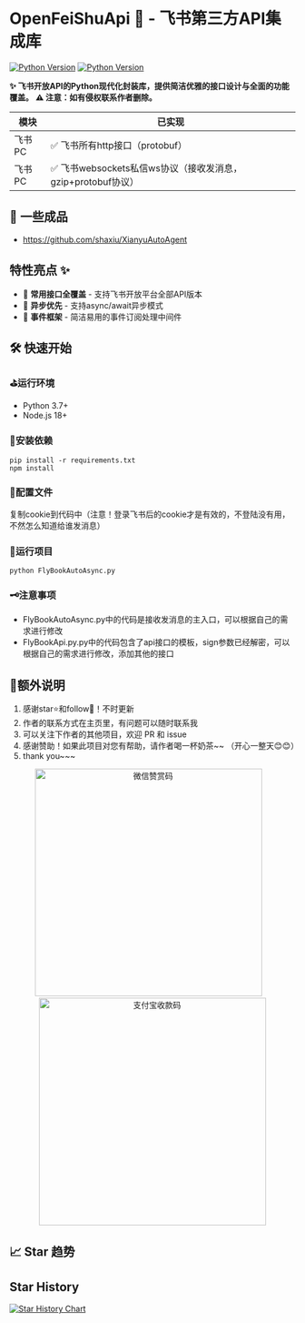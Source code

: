 # OpenFeiShuApi 🚀 - 飞书第三方API集成库

[![Python Version](https://img.shields.io/badge/python-3.8%2B-blue)](https://www.python.org/)
[![Python Version](https://img.shields.io/badge/nodejs-18%2B-blue)](https://nodejs.org/zh-cn/)

**✨ 飞书开放API的Python现代化封装库，提供简洁优雅的接口设计与全面的功能覆盖。**
**⚠️ 注意：如有侵权联系作者删除。**



| 模块       | 已实现                                                                             |
|----------|---------------------------------------------------------------------------------|
| 飞书PC | ✅ 飞书所有http接口（protobuf）    |
| 飞书PC | ✅ 飞书websockets私信ws协议（接收发消息，gzip+protobuf协议）      |


## 🚀 一些成品
- https://github.com/shaxiu/XianyuAutoAgent


## 特性亮点 ✨

- 🧩 **常用接口全覆盖** - 支持飞书开放平台全部API版本
- 🚀 **异步优先** - 支持async/await异步模式
- 📡 **事件框架** - 简洁易用的事件订阅处理中间件

## 🛠️ 快速开始
### ⛳运行环境
- Python 3.7+
- Node.js 18+

### 🎯安装依赖
```
pip install -r requirements.txt
npm install
```

### 🎨配置文件
复制cookie到代码中（注意！登录飞书后的cookie才是有效的，不登陆没有用，不然怎么知道给谁发消息）


### 🚀运行项目
```
python FlyBookAutoAsync.py
```

### 🗝️注意事项
- FlyBookAutoAsync.py中的代码是接收发消息的主入口，可以根据自己的需求进行修改
- FlyBookApi.py.py中的代码包含了api接口的模板，sign参数已经解密，可以根据自己的需求进行修改，添加其他的接口


## 🧸额外说明
1. 感谢star⭐和follow📰！不时更新
2. 作者的联系方式在主页里，有问题可以随时联系我
3. 可以关注下作者的其他项目，欢迎 PR 和 issue
4. 感谢赞助！如果此项目对您有帮助，请作者喝一杯奶茶~~ （开心一整天😊😊）
5. thank you~~~

<div align="center">
  <img src="./author/wx_pay.png" width="400px" alt="微信赞赏码"> 
  <img src="./author/zfb_pay.jpg" width="400px" alt="支付宝收款码">
</div>


## 📈 Star 趋势
## Star History
<a href="https://www.star-history.com/#cv-cat/OpenFeiShuApi&Date">
 <picture>
   <source media="(prefers-color-scheme: dark)" srcset="https://api.star-history.com/svg?repos=cv-cat/OpenFeiShuApi&type=Date&theme=dark" />
   <source media="(prefers-color-scheme: light)" srcset="https://api.star-history.com/svg?repos=cv-cat/OpenFeiShuApi&type=Date" />
   <img alt="Star History Chart" src="https://api.star-history.com/svg?repos=cv-cat/OpenFeiShuApi&type=Date" />
 </picture>
</a>
